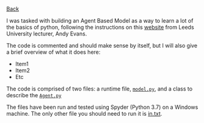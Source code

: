 [Back](index.md)

I was tasked with building an Agent Based Model as a way to learn a lot of the basics of python, following the instructions on this [website](https://www.geog.leeds.ac.uk/courses/computing/study/core-python-odl/) from Leeds University lecturer, Andy Evans.  

The code is commented and should make sense by itself, but I will also give a brief overview of what it does here: 

* Item1
* Item2
* Etc

The code is comprised of two files: a runtime file, [`model.py`](https://github.com/laura-g-20/laura-g-20.github.io/blob/master/model.py), and a class to describe the [`Agent.py`](https://github.com/laura-g-20/laura-g-20.github.io/blob/master/agentframework.py)

The files have been run and tested using Spyder (Python 3.7) on a Windows machine. The only other file you should need to run it is [in.txt](https://github.com/laura-g-20/laura-g-20.github.io/files/3722436/in.txt).


